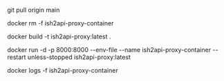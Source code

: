 git pull origin main

docker rm -f ish2api-proxy-container

docker build -t ish2api-proxy:latest .

docker run -d -p 8000:8000 --env-file --name ish2api-proxy-container --restart unless-stopped ish2api-proxy:latest



docker logs -f ish2api-proxy-container

